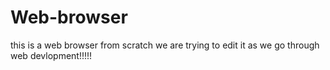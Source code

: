 # Web-browser
this is a web browser from scratch we are trying to edit it as we go through web devlopment!!!!!
